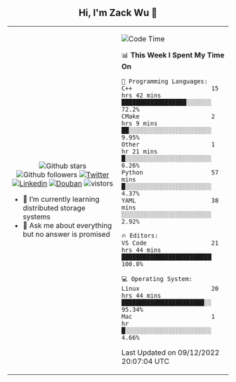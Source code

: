 <h2 align="center"> Hi, I'm Zack Wu 👋 </h2>

<table>
    <tr>
        <td valign="center" width="50%">
            <p align="center">
              <img src="https://img.shields.io/github/stars/izackwu?style=social" alt="Github stars" />
              <img src="https://img.shields.io/github/followers/izackwu?style=social" alt="Github followers" />
              <a href="https://twitter.com/_zackwu"><img src="https://img.shields.io/badge/@__zackwu-1DA1F2?style=flat&logo=Twitter&logoColor=white" alt="Twitter"/></a>
              <a href="https://www.linkedin.com/in/izackwu/?locale=en_US"><img src="https://img.shields.io/badge/@izackwu-0073b1?style=flat&logo=LinkedIn&logoColor=white" alt="Linkedin" /></a>
              <a href="https://www.douban.com/people/keith1"><img src="https://img.shields.io/badge/@keith1-007722?style=flat&logo=Douban&logoColor=white" alt="Douban" /></a>
              <img src="https://visitor-badge.glitch.me/badge?page_id=keithnull" alt="vistors" />
            </p>
            <ul>
                <li>🌱 I’m currently learning distributed storage systems</li>
                <li>💬 Ask me about everything but no answer is promised</li>
            </ul>
        </td>
       <td valign="top" width="50%">
    
<!--START_SECTION:waka-->
![Code Time](http://img.shields.io/badge/Code%20Time-2%2C186%20hrs%2057%20mins-blue)

📊 **This Week I Spent My Time On** 

```text
💬 Programming Languages: 
C++                      15 hrs 42 mins      ██████████████████░░░░░░░   72.2% 
CMake                    2 hrs 9 mins        ██░░░░░░░░░░░░░░░░░░░░░░░   9.95% 
Other                    1 hr 21 mins        █░░░░░░░░░░░░░░░░░░░░░░░░   6.26% 
Python                   57 mins             █░░░░░░░░░░░░░░░░░░░░░░░░   4.37% 
YAML                     38 mins             ░░░░░░░░░░░░░░░░░░░░░░░░░   2.92%

🔥 Editors: 
VS Code                  21 hrs 44 mins      █████████████████████████   100.0%

💻 Operating System: 
Linux                    20 hrs 44 mins      ███████████████████████░░   95.34% 
Mac                      1 hr                █░░░░░░░░░░░░░░░░░░░░░░░░   4.66%

```


 Last Updated on 09/12/2022 20:07:04 UTC
<!--END_SECTION:waka-->
</td></tr>
</table>



